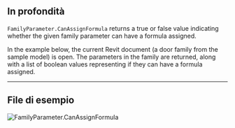 ## In profondità
`FamilyParameter.CanAssignFormula` returns a true or false value indicating whether the given family parameter can have a formula assigned.

In the example below, the current Revit document (a door family from the sample model) is open. The parameters in the family are returned, along with a list of boolean values representing if they can have a formula assigned.
___
## File di esempio

![FamilyParameter.CanAssignFormula](./Revit.Elements.FamilyParameter.CanAssignFormula_img.jpg)
